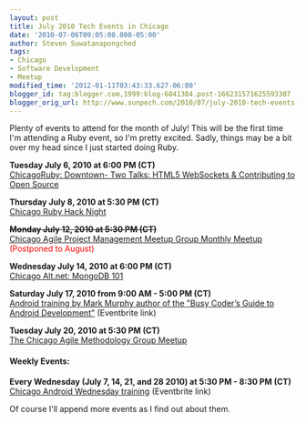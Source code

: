 ```yaml
---
layout: post
title: July 2010 Tech Events in Chicago
date: '2010-07-06T09:05:00.000-05:00'
author: Steven Suwatanapongched
tags:
- Chicago
- Software Development
- Meetup
modified_time: '2012-01-11T03:43:33.627-06:00'
blogger_id: tag:blogger.com,1999:blog-6841384.post-166231571625593307
blogger_orig_url: http://www.sunpech.com/2010/07/july-2010-tech-events-in-chicago.html
---
```


Plenty of events to attend for the month of July!  This will be the first time I'm attending a Ruby event, so I'm pretty excited.  Sadly, things may be a bit over my head since I just started doing Ruby.

<b>Tuesday July 6, 2010 at 6:00 PM (CT)</b><br />
<a href="http://www.meetup.com/ChicagoRuby/calendar/13617810/">ChicagoRuby: Downtown- Two Talks: HTML5 WebSockets &amp; Contributing to Open Source</a>

<b>Thursday July 8, 2010 at 5:30 PM (CT)</b><br />
<a href="http://www.meetup.com/ChicagoRuby/calendar/13432716/">Chicago Ruby Hack Night</a>

<b><s>Monday July 12, 2010 at 5:30 PM (CT)</s></b><br />
<a href="http://www.meetup.com/Chicago-APM/calendar/13164549/">Chicago Agile Project Management Meetup Group Monthly Meetup</a> <span class="Apple-style-span" style="color: red;">(Postponed to August)</span>

<b>Wednesday July 14, 2010 at 6:00 PM (CT)</b><br />
<a href="http://chicagoalt.net/event/July2010Meeting-MongoDB-101">Chicago Alt.net: MongoDB 101</a>

<b>Saturday July 17, 2010 from 9:00 AM - 5:00 PM (CT)</b><br />
<a href="http://chicagoandroid20100717.eventbrite.com/">Android training by Mark Murphy author of the "Busy Coder’s Guide to Android Development"</a> (Eventbrite link)

<b>Tuesday July 20, 2010 at 5:30 PM (CT)</b><br />
<a href="http://www.meetup.com/The-Chicago-Agile-Methodology-Group/calendar/14017482/">The Chicago Agile Methodology Group Meetup</a>

#### Weekly Events:
<b>Every Wednesday (July 7, 14, 21,  and 28 2010) at 5:30 PM - 8:30 PM (CT)</b><br />
<a href="http://chicagoandroidwednesdays.eventbrite.com/">Chicago Android Wednesday training</a> (Eventbrite link)

Of course I'll append more events as I find out about them.
